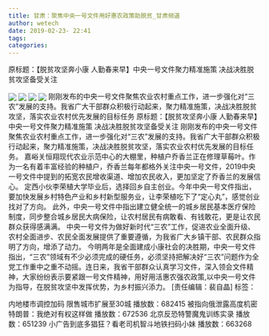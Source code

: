 ```yaml
---
title: 甘肃：聚焦中央一号文件用好惠农政策助脱贫_甘肃频道
author: wetech
date: 2019-02-23- 22:41
tags: 
categories: 
---
```

原标题：【脱贫攻坚奔小康 人勤春来早】中央一号文件聚力精准施策 决战决胜脱贫攻坚备受关注
<!-- more -->
                
<img align="center" border="0" src="http://p0.ifengimg.com/fck/2019_08/29c72be99134ea9_w600_h337.png" />
                
<img align="center" border="0" src="http://p0.ifengimg.com/fck/2019_08/50d7829c1e7f364_w600_h337.png" />
            
<img align="center" border="0" src="http://p0.ifengimg.com/fck/2019_08/b34bb06717e3f20_w600_h337.png" />
<img align="center" border="0" src="http://p2.ifengimg.com/a/2016/0810/204c433878d5cf9size1_w16_h16.png" />
刚刚发布的中央一号文件聚焦农业农村重点工作，进一步强化对“三农”发展的支持。我省广大干部群众积极行动起来，聚力精准施策，决战决胜脱贫攻坚，落实农业农村优先发展的目标任务
原标题：【脱贫攻坚奔小康 人勤春来早】中央一号文件聚力精准施策 决战决胜脱贫攻坚备受关注
刚刚发布的中央一号文件聚焦农业农村重点工作，进一步强化对“三农”发展的支持。我省广大干部群众积极行动起来，聚力精准施策，决战决胜脱贫攻坚，落实农业农村优先发展的目标任务。
嘉峪关恒翔现代农业示范中心的大棚里，种植户乔香兰正在修理草莓叶。作为一名有着丰富经验的种植户，乔香兰每年都格外关注中央一号文件，2019中央一号文件中提到的拓宽农民增收渠道、增加农民收入，更加坚定了乔香兰的发展信心。
定西小伙李荣植大学毕业后，选择回乡自主创业。今年中央一号文件指出，要加快发展乡村特色产业和乡村新型服务业，让李荣植吃下了“定心丸”，感觉创业找对了方向。
此外，中央一号文件中指出建立健全统一的城乡居民基本医疗保险制度，同步整合城乡居民大病保险，让农村居民有病敢看、有钱敢花，更是让农民群众获得感满满。
中央一号文件为做好新时代“三农”工作，促进农业全面升级、农村全面进步、农民全面发展提供了重要遵循，为我省广大乡镇干部、农民群众指明了方向，增添了动力。
今明两年是全面建成小康社会的决胜期，中央一号文件指出，“三农”领域有不少必须完成的硬任务，必须坚持把解决好“三农”问题作为全党工作重中之重不动摇。连日来，我省干部群众认真学习文件，深入领会文件精神，大家纷纷表示要紧跟一号文件精神，用好用活惠农强农政策,以中央一号文件为指导，在脱贫攻坚中发挥优势，为乡村振兴添力。
[责任编辑：裴自晶]
标签：
 
             
内地楼市调控加码 限售城市扩展至30城
播放数：682415
被指向俄泄露高度机密 特朗普：我绝对有权这样做
播放数：672536
北京反恐特警魔鬼训练实录
播放数：651239
小广告到底多猖狂？看老司机智斗地铁扫码小妹
播放数：663268
